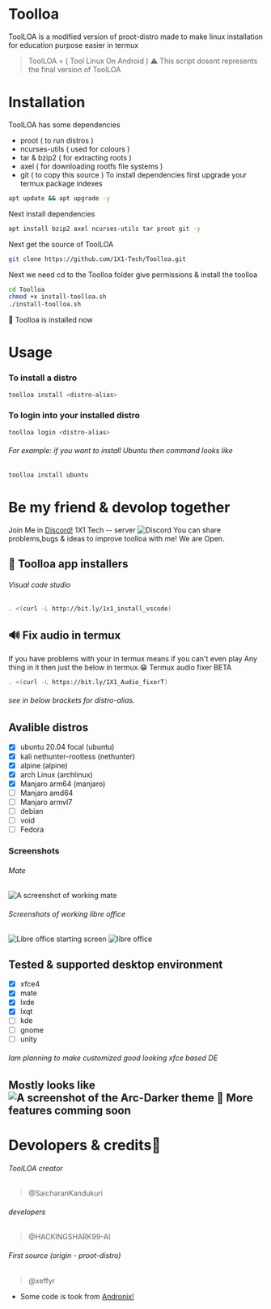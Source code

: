 # Toolloa
ToolLOA is a modified version of proot-distro made to make linux installation for education purpose easier
in termux
> ToolLOA = ( Tool Linux On Android )
> ⚠️ This script dosent represents the final version of ToolLOA 
# Installation
ToolLOA has some dependencies
- proot ( to run distros )
- ncurses-utils ( used for colours )
- tar & bzip2 ( for extracting roots )
- axel ( for downloading rootfs file systems )
- git ( to copy this source )
To install dependencies first upgrade your termux package indexes
```bash
apt update && apt upgrade -y
```
Next install dependencies
```bash
apt install bzip2 axel ncurses-utils tar proot git -y
```
Next get the source of ToolLOA
```bash
git clone https://github.com/1X1-Tech/Toolloa.git
```
Next we need cd to the Toolloa folder give permissions & install the toolloa
```bash
cd Toolloa
chmod +x install-toolloa.sh
./install-toolloa.sh
```
🧐 Toolloa is installed now
# Usage
### To install a distro
```bash
toolloa install <distro-alias>
```
### To login into your installed distro
```bash
toolloa login <distro-alias>
```
###### For example: if you want to install Ubuntu then command looks like
```bash
toolloa install ubuntu
```
# Be my friend & devolop together
Join Me in [Discord!](https://discord.gg/sb4PWgs) 1X1 Tech -- server
![Discord](https://img.shields.io/discord/749183035101937745?logo=Join%20me)
You can share problems,bugs & ideas to improve toolloa with me! We are Open.
## 🛒 Toolloa app installers
###### Visual code studio
```bash
. <(curl -L http://bit.ly/1x1_install_vscode)
```
## 🔊 Fix audio in termux
If you have problems with your in termux means if you can't even play 
Any thing in it then just the below in termux.😁 Termux audio fixer BETA
```bash
. <(curl -L https://bit.ly/1X1_Audio_fixerT)
```
###### see in below brackets for distro-alias.
## Avalible distros
- [x] ubuntu 20.04 focal (ubuntu)
- [x] kali nethunter-rootless (nethunter)
- [x] alpine (alpine)
- [x] arch Linux (archlinux)
- [x] Manjaro arm64 (manjaro)
- [ ] Manjaro amd64
- [ ] Manjaro armvl7
- [ ] debian
- [ ] void
- [ ] Fedora
### Screenshots
###### Mate
![A screenshot of working mate](https://raw.githubusercontent.com/1X1-Tech/Toolloa/extras/Screenshot_20200822-095049.png)
###### Screenshots of working libre office
![Libre office starting screen](https://raw.githubusercontent.com/1X1-Tech/Toolloa/extras/Screenshot_20200828-160745_NetHunter%20KeX.jpg)
![libre office](https://raw.githubusercontent.com/1X1-Tech/Toolloa/extras/Screenshot_20200828-161042_NetHunter%20KeX.jpg)
## Tested & supported desktop environment
- [x] xfce4
- [x] mate
- [x] lxde
- [x] lxqt
- [ ] kde
- [ ] gnome
- [ ] unity
###### Iam planning to make customized good looking xfce based DE
Mostly looks like 
![A screenshot of the Arc-Darker theme](http://i.imgur.com/NC6dqyl.png)
🧐 More features comming soon
-------
# Devolopers & credits🥳
###### ToolLOA creator
> @SaicharanKandukuri
###### developers
> @HACKINGSHARK99-AI
###### First source (origin - proot-distro)
> @xeffyr

- Some code is took from [Andronix!](https://github.com/AndronixApp/AndronixOrigin)

